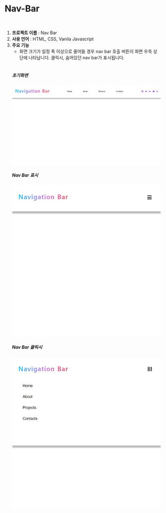 # Nav-Bar
<br>
<ol>
  <li><strong>프로젝트 이름</strong> : Nav Bar</li>
  <li><strong>사용 언어</strong> : HTML, CSS, Vanila Javascript</li>
  <li><strong>주요 기능</strong> 
    <ul>
      <li>화면 크기가 일정 폭 이상으로 줄어들 경우 nav bar 호출 버튼이 화면 우측 상단에 나타납니다. 클릭시, 숨어있던 nav bar가 표시됩니다.</li>
    </ul>
   </li> 

  <br>
  
  <h5> 초기화면 </h5>
  <img src = "sample1.jpg" width=520px>
  <h5> Nav Bar 표시 </h5>
  <img src = "sample2.jpg" width=520px>
  <h5> Nav Bar 클릭시 </h5>
  <img src = "sample3.jpg" width=520px>
  <p>
  </p>
  
